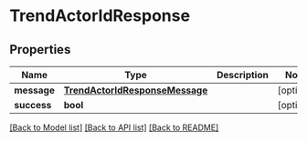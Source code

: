 # TrendActorIdResponse

## Properties
Name | Type | Description | Notes
------------ | ------------- | ------------- | -------------
**message** | [**TrendActorIdResponseMessage**](TrendActorIdResponseMessage.md) |  | [optional] 
**success** | **bool** |  | [optional] 

[[Back to Model list]](../README.md#documentation-for-models) [[Back to API list]](../README.md#documentation-for-api-endpoints) [[Back to README]](../README.md)


